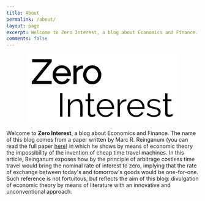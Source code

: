 ```yaml
---
title: About
permalink: /about/
layout: page
excerpt: Welcome to Zero Interest, a blog about Economics and Finance.
comments: false
---
```


<p style="text-align: center;">
  <img src="/assets/img/logo.png" class="img-circle zoombtn animated rotateIn">
</p>

Welcome to **Zero Interest**, a blog about Economics and Finance. The name of this blog comes from a paper written by Marc R. Reinganum (you can read the full paper [here](https://jpm.pm-research.com/content/13/1/10)) in which he shows by means of economic theory the impossibility of the invention of cheap time travel machines. In this article, Reinganum exposes how by the principle of arbitrage costless time travel would bring the nominal rate of interest to zero, implying that the rate of exchange between today's and tomorrow's goods would be one-for-one.
Such reference is not fortuitous, but reflects the aim of this blog: divulgation of economic theory by means of literature with an innovative and unconventional approach.

